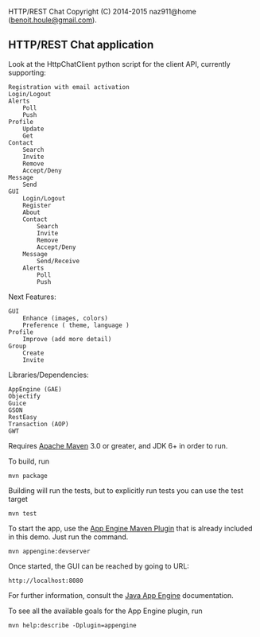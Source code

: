HTTP/REST Chat
Copyright (C) 2014-2015 naz911@home (benoit.houle@gmail.com).

## HTTP/REST Chat application

Look at the HttpChatClient python script for the client API, currently supporting:

    Registration with email activation
    Login/Logout
    Alerts
        Poll
        Push
    Profile
        Update
        Get
    Contact
        Search
        Invite
        Remove
        Accept/Deny
    Message
        Send
    GUI
        Login/Logout
        Register
        About
        Contact
            Search
            Invite
            Remove
            Accept/Deny
        Message
            Send/Receive
        Alerts
            Poll
            Push

Next Features:

    GUI
        Enhance (images, colors)
        Preference ( theme, language )
    Profile
        Improve (add more detail)
    Group
        Create
        Invite

Libraries/Dependencies:

    AppEngine (GAE)
    Objectify
    Guice
    GSON
    RestEasy
    Transaction (AOP)
    GWT

Requires [Apache Maven](http://maven.apache.org) 3.0 or greater, and JDK 6+ in order to run.

To build, run

    mvn package

Building will run the tests, but to explicitly run tests you can use the test target

    mvn test

To start the app, use the [App Engine Maven Plugin](http://code.google.com/p/appengine-maven-plugin/) that is already included in this demo.  Just run the command.

    mvn appengine:devserver

Once started, the GUI can be reached by going to URL:

    http://localhost:8080

For further information, consult the [Java App Engine](https://developers.google.com/appengine/docs/java/overview) documentation.

To see all the available goals for the App Engine plugin, run

    mvn help:describe -Dplugin=appengine

